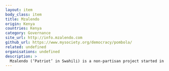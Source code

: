 ```yaml
---
layout: item
body_class: item
title: Mzalendo
origin: Kenya
countries: Kenya
category: Governance
site_url: http://info.mzalendo.com
github_url: https://www.mysociety.org/democracy/pombola/
related: undefined
organisations: undefined
description: >
  Mzalendo (‘Patriot’ in Swahili) is a non-partisan project started in 2005 which seeks to promote greater public participation in politics by providing relevant information about the National Assembly and Senate's activities.
---
```

